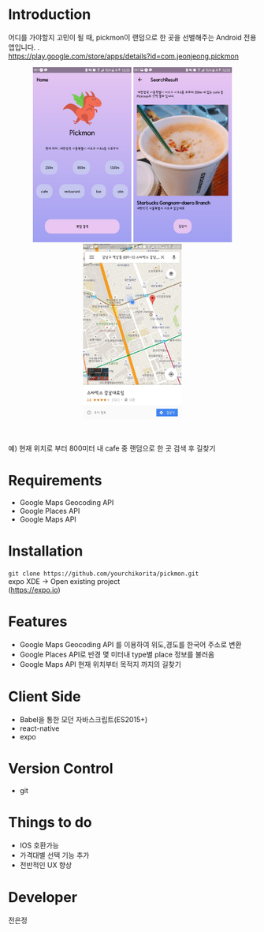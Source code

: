 # Introduction
어디를 가야할지 고민이 될 때, pickmon이 랜덤으로 한 곳을 선별해주는 Android 전용 앱입니다. . <br />
https://play.google.com/store/apps/details?id=com.jeonjeong.pickmon   <br/>
<p style="text-align: center;">
<img width="200px" src="./assets/pickmon1.jpg">
<img width="200px;" src="./assets/pickmon2.jpg">
<img width="200px;" src="./assets/pickmon3.jpg">
</p>
<br/>

예) 현재 위치로 부터 800미터 내 cafe 중 랜덤으로 한 곳 검색 후 길찾기


# Requirements
* Google Maps Geocoding API
* Google Places API
* Google Maps API

# Installation
```git clone https://github.com/yourchikorita/pickmon.git``` <br/>
expo XDE -> Open existing project <br/>
(https://expo.io)

# Features
* Google Maps Geocoding API 를 이용하여 위도,경도를 한국어 주소로 변환
* Google Places API로 반경 몇 미터내 type별 place 정보를 불러옴
* Google Maps API  현재 위치부터 목적지 까지의 길찾기

# Client Side
* Babel을 통한 모던 자바스크립트(ES2015+)
* react-native
* expo

# Version Control
* git 

# Things to do
* IOS 호환가능 
* 가격대별 선택 기능 추가
* 전반적인 UX 향상

# Developer
전은정

